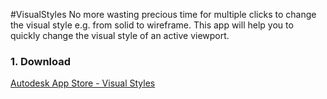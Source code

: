 #VisualStyles
No more wasting precious time for multiple clicks to change the visual style e.g. from solid to wireframe. This app will help you to quickly change the visual style of an active viewport.

### 1. Download
[Autodesk App Store - Visual Styles](https://apps.autodesk.com/FUSION/en/Detail/Index?id=170904292335894747)
